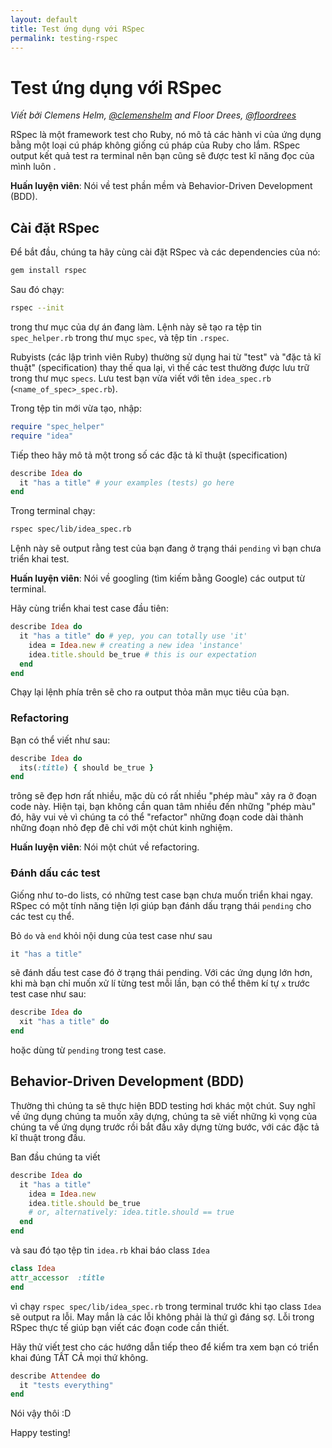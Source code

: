 ```yaml
---
layout: default
title: Test ứng dụng với RSpec
permalink: testing-rspec
---
```


# Test ứng dụng với RSpec

*Viết bởi Clemens Helm, [@clemenshelm](https://twitter.com/clemenshelm) and Floor Drees, [@floordrees](https://twitter.com/floordrees)*

RSpec là một framework test cho Ruby, nó mô tả các hành vi của ứng dụng bằng một loại cú pháp không giống cú pháp của Ruby cho lắm. RSpec output kết quả test ra terminal nên bạn cũng sẽ được test kĩ năng đọc của mình luôn .

**Huấn luyện viên**: Nói về test phần mềm và Behavior-Driven Development (BDD).

## Cài đặt RSpec

Để bắt đầu, chúng ta hãy cùng cài đặt RSpec và các dependencies của nó:

```sh
gem install rspec
```

Sau đó chạy:

```sh
rspec --init
```

trong thư mục của dự án đang làm. Lệnh này sẽ tạo ra tệp tin `spec_helper.rb` trong thư mục `spec`, và tệp tin `.rspec`.

Rubyists (các lập trình viên Ruby) thường sử dụng hai từ "test" và "đặc tả kĩ thuật" (specification) thay thế qua lại, vì thế các test thường được lưu trữ trong thư mục `specs`. Lưu test bạn vừa viết với tên `idea_spec.rb` (`<name_of_spec>_spec.rb`).

Trong tệp tin mới vừa tạo, nhập:

```ruby
require "spec_helper"
require "idea"
```

Tiếp theo hãy mô tả một trong số các đặc tả kĩ thuật (specification)

```ruby
describe Idea do
  it "has a title" # your examples (tests) go here
end
```

Trong terminal chạy:

```sh
rspec spec/lib/idea_spec.rb
```

Lệnh này sẽ output rằng test của bạn đang ở trạng thái `pending` vì bạn chưa triển khai test.

**Huấn luyện viên**: Nói về googling (tìm kiếm bằng Google) các output từ terminal.

Hãy cùng triển khai test case đầu tiên:

```ruby
describe Idea do
  it "has a title" do # yep, you can totally use 'it'
    idea = Idea.new # creating a new idea 'instance'
    idea.title.should be_true # this is our expectation
  end
end
```

Chạy lại lệnh phía trên sẽ cho ra output thỏa mãn mục tiêu của bạn.

### Refactoring

Bạn có thể viết như sau:  

```ruby
describe Idea do
  its(:title) { should be_true }
end
```

trông sẽ đẹp hơn rất nhiều, mặc dù có rất nhiều "phép màu" xảy ra ở đoạn code này. Hiện tại, bạn không cần quan tâm nhiều đến những "phép màu" đó, hãy vui vẻ vì chúng ta có thể "refactor" những đoạn code dài thành những đoạn nhỏ đẹp đẽ chỉ với một chút kinh nghiệm.

**Huấn luyện viên**: Nói một chút về refactoring.  

### Đánh dấu các test

Giống như to-do lists, có những test case bạn chưa muốn triển khai ngay. RSpec có một tính năng tiện lợi giúp bạn đánh dấu trạng thái `pending` cho các test cụ thể.

Bỏ `do` và `end` khỏi nội dung của test case như sau

```ruby
it "has a title"
```

sẽ đánh dấu test case đó ở trạng thái pending. Với các ứng dụng lớn hơn, khi mà bạn chỉ muốn xử lí từng test mỗi lần, bạn có thể thêm kí tự `x` trước test case như sau:

```ruby
describe Idea do
  xit "has a title" do
end
```

hoặc dùng từ `pending` trong test case.

## Behavior-Driven Development (BDD)

Thường thì chúng ta sẽ thực hiện BDD testing hơi khác một chút. Suy nghĩ về ứng dụng chúng ta muốn xây dựng, chúng ta sẽ viết những kì vọng của chúng ta về ứng dụng trước rồi bắt đầu xây dựng từng bước, với các đặc tả kĩ thuật trong đầu.

Ban đầu chúng ta viết

```ruby
describe Idea do
  it "has a title"
    idea = Idea.new
    idea.title.should be_true
    # or, alternatively: idea.title.should == true
  end
end
```

và sau đó tạo tệp tin `idea.rb` khai báo class `Idea `

```ruby
class Idea
attr_accessor  :title
end
```

vì chạy `rspec spec/lib/idea_spec.rb` trong terminal trước khi tạo class `Idea` sẽ output ra lỗi.  May mắn là các lỗi không phải là thứ gì đáng sợ. Lỗi trong RSpec thực tế giúp bạn viết các đoạn code cần thiết.

Hãy thử viết test cho các hướng dẫn tiếp theo để kiểm tra xem bạn có triển khai đúng TẤT CẢ mọi thứ không.

```ruby
describe Attendee do
  it "tests everything"
end
```

Nói vậy thôi :D

Happy testing!

